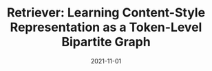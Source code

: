 ---
# Featured image
# To use, add an image named `featured.jpg/png` to your page's folder.
# Focal points: Smart, Center, TopLeft, Top, TopRight, Left, Right, BottomLeft, Bottom, BottomRight.
image:
  caption: ""
  focal_point: ""
  preview_only: false
title: "Retriever: Learning Content-Style Representation as a Token-Level Bipartite Graph"
date: 2021-11-01
authors: ["Dacheng Yin*", "Xuanchi Ren*", "Chong Luo", "Yuwang Wang", "Zhiwei Xiong", "Wenjun Zeng"]
publication_types: ["3"]
featured: True
url_pdf: "https://openreview.net/forum?id=AXWygMvuT6Q"
publication: "ICLR 2022"
---